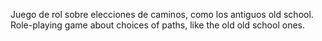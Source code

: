 Juego de rol sobre elecciones de caminos, como los antiguos old school.
Role-playing game about choices of paths, like the old old school ones.

